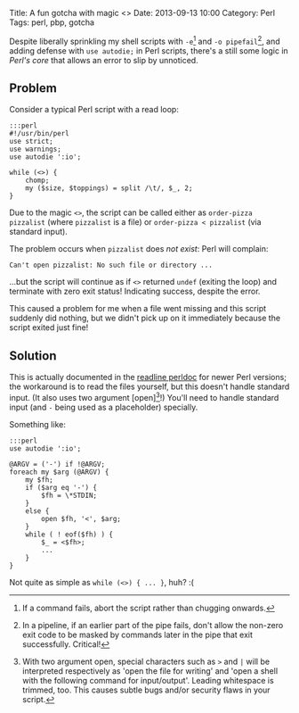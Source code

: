 Title: A fun gotcha with magic <>
Date: 2013-09-13 10:00
Category: Perl
Tags: perl, pbp, gotcha

Despite liberally sprinkling my shell scripts with `-e`[^eflag] and `-o pipefail`[^pipeflag],
and adding defense with `use autodie;` in Perl scripts, there's a still some logic in
_Perl's core_ that allows an error to slip by unnoticed.

## Problem ##

Consider a typical Perl script with a read loop:

    :::perl
    #!/usr/bin/perl
    use strict;
    use warnings;
    use autodie ':io';

    while (<>) {
        chomp;
        my ($size, $toppings) = split /\t/, $_, 2;
    }

Due to the magic `<>`, the script can be called either as `order-pizza pizzalist`
(where `pizzalist` is a file) or `order-pizza < pizzalist` (via standard input).

The problem occurs when `pizzalist` does *not exist*: Perl will complain:

    Can't open pizzalist: No such file or directory ...

...but the script will continue as if `<>` returned `undef` (exiting the loop)
and terminate with zero exit status! Indicating success, despite the error.

This caused a problem for me when a file went missing and this script suddenly
did nothing, but we didn't pick up on it immediately because the script exited
just fine!

## Solution ##

This is actually documented in the [readline perldoc][] for newer Perl
versions; the workaround is to read the files yourself, but this doesn't
handle standard input. (It also uses two argument [open][^whybad]!)
You'll need to handle standard input (and `-` being used as a placeholder)
specially.

Something like:

    :::perl
    use autodie ':io';

    @ARGV = ('-') if !@ARGV;
    foreach my $arg (@ARGV) {
        my $fh;
        if ($arg eq '-') {
            $fh = \*STDIN;
        }
        else {
            open $fh, '<', $arg;
        }
        while ( ! eof($fh) ) {
            $_ = <$fh>;
            ...
        }
    }

Not quite as simple as `while (<>) { ... }`, huh? :(

[readline perldoc]: http://perldoc.perl.org/functions/readline.html
[open]: http://perldoc.perl.org/functions/open.html
[^eflag]: If a command fails, abort the script rather than chugging onwards.
[^pipeflag]: In a pipeline, if an earlier part of the pipe fails, don't allow the non-zero exit code to be masked by commands later in the pipe that exit successfully. Critical!
[^whybad]: With two argument open, special characters such as `>` and `|` will be interpreted respectively as 'open the file for writing' and 'open a shell with the following command for input/output'. Leading whitespace is trimmed, too. This causes subtle bugs and/or security flaws in your script.
